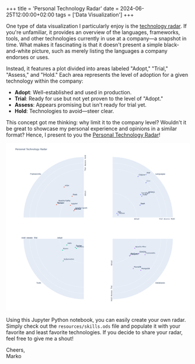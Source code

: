 +++
title = 'Personal Technology Radar'
date = 2024-06-25T12:00:00+02:00
tags = ['Data Visualization']
+++

One type of data visualization I particularly enjoy is the [technology radar](https://www.thoughtworks.com/radar). If you're unfamiliar, it provides an overview of the languages, frameworks, tools, and other technologies currently in use at a company—a snapshot in time. What makes it fascinating is that it doesn't present a simple black-and-white picture, such as merely listing the languages a company endorses or uses.

Instead, it features a plot divided into areas labeled "Adopt," "Trial," "Assess," and "Hold." Each area represents the level of adoption for a given technology within the company:
- **Adopt**: Well-established and used in production.
- **Trial**: Ready for use but not yet proven to the level of "Adopt."
- **Assess**: Appears promising but isn't ready for trial yet.
- **Hold**: Technologies to avoid—steer clear.

This concept got me thinking: why limit it to the company level? Wouldn't it be great to showcase my personal experience and opinions in a similar format? Hence, I present to you the [Personal Technology Radar](https://github.com/mkolarek/notebooks/blob/main/radar/radar.ipynb)!

![Image](radar.png)

Using this Jupyter Python notebook, you can easily create your own radar. Simply check out the `resources/skills.ods` file and populate it with your favorite and least favorite technologies. If you decide to share your radar, feel free to give me a shout!

Cheers,  
Marko


